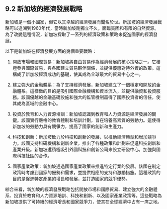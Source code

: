 ## 9.2 新加坡的經濟發展戰略

新加坡是一個小國家，但它以其卓越的經濟發展而聞名於世。新加坡的經濟發展戰略可以追溯到1960年代，當時新加坡剛獨立不久，面臨貧困和有限的自然資源。為了改變這種情況，新加坡採取了一系列的經濟政策和策略來促進國家的經濟發展。

以下是新加坡在經濟發展方面的幾個重要戰略：

1. 開放市場和國際貿易：新加坡將自由貿易作為經濟發展的核心策略之一。它積極參與國際貿易，與各國建立貿易夥伴關係，並提供優惠對待外資的政策。這構成了新加坡經濟成功的基礎，使其成為全球最大的貿易中心之一。

2. 建立強大的金融體系：為了支持經濟發展，新加坡建立了一個穩定和開放的金融體系。這樣做的目的是吸引國際金融機構和資本流入，並提供融資和投資服務。該國優越的金融基礎設施和強大的監管機制贏得了國際投資者的信任，使其成為區域的金融中心。

3. 投資於教育和人力資源培訓：新加坡認識到教育和人力資源是經濟發展的關鍵。該國實行嚴格的教育體制和培訓計劃，旨在培養高素質的勞動力。這使得新加坡的勞動力具有競爭力，提高了國家的創新和生產力。

4. 科技和創新：新加坡致力於科技和創新的發展，以推動經濟轉型和增加競爭力。該國支持科研機構和創新企業，推出了各種政策和計劃來促進科技創新和產業升級。新加坡還積極吸引外國科技和創新公司來設立研發中心，加強與國際科技社區的合作。

5. 國家產業政策：新加坡通過國家產業政策來推進特定行業的發展。該國在制定政策時考慮到國家的優勢和需求，並提供相應的支持和激勵措施。這種政策的目的是促進特定產業的增長和發展，並打造國家的競爭優勢。

綜合來看，新加坡的經濟發展戰略包括開放市場和國際貿易、建立強大的金融體系、投資於教育和人力資源培訓、科技和創新、以及國家產業政策等。這些戰略為新加坡提供了可持續的經濟增長和國家競爭力，使其在全球經濟中占有一席之地。